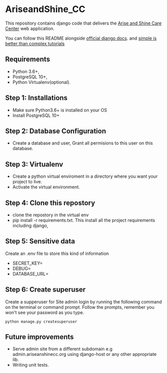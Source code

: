 # AriseandShine_CC

This repository contains django code that delivers the <a href="https://www.ariseandshinecc.org">Arise and Shine Care Center</a> web application.

You can follow this README alongside <a href="https://docs.djangoproject.com/en/3.1/">official django docs</a>. and <a href="https://simpleisbetterthancomplex.com/tutorial/2016/10/14/how-to-deploy-to-digital-ocean.html">simple is better than complex tutorials</a>

## Requirements

- Python 3.6+,
- PostgreSQL 10+,
- Python Virtualenv(optional).

## Step 1: Installations

- Make sure Python3.6+ is installed on your OS
- Install PostgreSQL 10+
  
## Step 2: Database Configuration

- Create a database and user, Grant all permisions to this user on this database.

## Step 3: Virtualenv

- Create a python virtual enviroment in a directory where you want your project to live.
- Activate the virtual environment.
  
## Step 4: Clone this repostory

- clone the repostory in the virtual env
- pip install -r requirements.txt. This install all the project requirements including django,

## Step 5: Sensitive data

Create an .env file to store this kind of information

- SECRET_KEY=
- DEBUG=
- DATABASE_URL=

## Step 6: Create superuser

Create a supperuser for Site admin login by running the following command on the terminal or command prompt.
Follow the prompts, remember you won't see your password as you type.

    python manage.py createsuperuser

## Future improvements

- Serve admin site from a different subdomain e.g admin.ariseanshinecc.org using django-host or any other appropriate lib.
- Writing unit tests.
